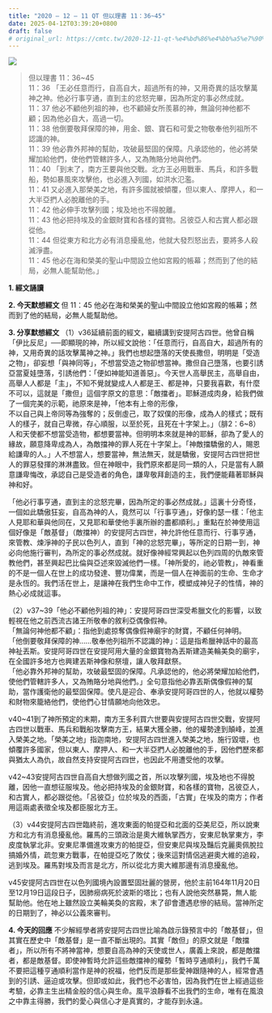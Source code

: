 ```yaml
---
title: "2020 – 12 – 11 QT 但以理書 11：36~45"
date: 2025-04-12T03:39:20+0800
draft: false
# original_url: https://cmtc.tw/2020-12-11-qt-%e4%bd%86%e4%bb%a5%e7%90%86%e6%9b%b8-11%ef%bc%9a3645
---
```


![](/images/qt.jpg)
> 但以理書 11：36\~45  
> 11：36 「王必任意而行，自高自大，超過所有的神，又用奇異的話攻擊萬神之神。他必行事亨通，直到主的忿怒完畢，因為所定的事必然成就。  
> 11：37 他必不顧他列祖的神，也不顧婦女所羨慕的神，無論何神他都不顧；因為他必自大，高過一切。  
> 11：38 他倒要敬拜保障的神，用金、銀、寶石和可愛之物敬奉他列祖所不認識的神。  
> 11：39 他必靠外邦神的幫助，攻破最堅固的保障。凡承認他的，他必將榮耀加給他們，使他們管轄許多人，又為賄賂分地與他們。  
> 11：40 「到末了，南方王要與他交戰。北方王必用戰車、馬兵，和許多戰船，勢如暴風來攻擊他，也必進入列國，如洪水氾濫。  
> 11：41 又必進入那榮美之地，有許多國就被傾覆，但以東人、摩押人，和一大半亞捫人必脫離他的手。  
> 11：42 他必伸手攻擊列國；埃及地也不得脫離。  
> 11：43 他必把持埃及的金銀財寶和各樣的寶物。呂彼亞人和古實人都必跟從他。  
> 11：44 但從東方和北方必有消息擾亂他，他就大發烈怒出去，要將多人殺滅淨盡。  
> 11：45 他必在海和榮美的聖山中間設立他如宮殿的帳幕；然而到了他的結局，必無人能幫助他。」

**1. 經文誦讀**

**2.  今天默想經文**
但 11：45 他必在海和榮美的聖山中間設立他如宮殿的帳幕；然而到了他的結局，必無人能幫助他。

**3. 分享默想經文**
（1）v36延續前面的經文，繼續講到安提阿古四世。他曾自稱「伊比反尼」──即顯現的神，所以經文說他：「任意而行，自高自大，超過所有的神，又用奇異的話攻擊萬神之神。」我們也想起墮落的天使長撒但，明明是「受造之物」，卻妄想「與神同等」，不想當受造之物卻想當神。撒但自己墮落，也要引誘亞當夏娃墮落，引誘他們：「便如神能知道善惡」。今天世人高舉民主，高舉自由，高舉人人都是「主」，不知不覺就變成人人都是王、都是神，只要我喜歡，有什麼不可以，這就是「撒但」這個字原文的意思：「敵擋者」。耶穌道成肉身，給我們做了一個完美的示範，祂原來是神，「他本有上帝的形像，  
不以自己與上帝同等為強奪的；反倒虛己，取了奴僕的形像，成為人的樣式；既有人的樣子，就自己卑微，存心順服，以至於死，且死在十字架上。」（腓2：6\~8）人和天使都不想當受造物，都想要當神。但明明本來就是神的耶穌，卻為了愛人的緣故，願意降卑成為人，為敵擋神的罪人死在十字架上。「神敵擋驕傲的人，賜恩給謙卑的人。」人不想當人，想要當神，無法無天，就是驕傲，安提阿古四世把世人的罪惡發揮的淋淋盡致。但在神眼中，我們原來都是同一類的人，只是當有人願意謙卑悔改，承認自己是受造者的角色，謙卑敬拜創造的主，我們便能藉著耶穌與神和好。

「他必行事亨通，直到主的忿怒完畢，因為所定的事必然成就。」這裏十分奇怪，一個如此驕傲狂妄，自高為神的人，竟然可以「行事亨通」，好像約瑟一樣：「他主人見耶和華與他同在，又見耶和華使他手裏所辦的盡都順利。」重點在於神使用這個好像是「敵基督」（敵擋神）的安提阿古四世，神允許他任意而行、行事亨通，來管教、煉淨神的子民以色列人，直到「神的忿怒完畢」，等所定的日期一到，神必向他施行審判，為所定的事必然成就。就好像神經常興起以色列四周的仇敵來管教他們，甚至興起巴比倫與亞述來毀滅他們一樣。「神所愛的，祂必管教」，神看重的不是一個人在世上的成功發達、豐功偉業，而是一個人在神面前的生命、生命才是永恆的。我們活在世上，是讓神在我們生命中工作，模塑成神兒子的性情，神的熱心必成就這事。

（2）v37\~39「他必不顧他列祖的神」：安提阿哥四世深受希臘文化的影響，以致輕視在他之前西流古諸王所敬奉的敘利亞偶像假神。  
「無論何神他都不顧」：指他到處掠奪偶像假神廟宇的財寶，不顧任何神明。  
「他倒要敬拜保障的神……敬奉他列祖所不認識的神」：這是指希臘神話中的最高神祉丟斯。安提阿哥四世在安提阿用大量的金銀寶物為丟斯建造美輪美奐的廟宇，在全國許多地方也興建丟斯神像和祭壇，讓人敬拜獻祭。  
「他必靠外邦神的幫助，攻破最堅固的保障。凡承認他的，他必將榮耀加給他們，使他們管轄許多人，又為賄賂分地與他們。」全句意指他必靠丟斯偶像假神的幫助，當作護衛他的最堅固保障。使凡是迎合、奉承安提阿哥四世的人，他就以權勢和財物來籠絡他們，使他們心甘情願地向他效忠。

v40\~41到了神所預定的末期，南方王多利買六世要與安提阿古四世交戰，安提阿古四世以戰車、馬兵和戰船攻擊南方王，結果大獲全勝，他的權勢達到顛峰，並進入榮美之地。「榮美之地」指迦南地，安提阿古四世進入榮美之地，施行毀壞，也傾覆許多國家，但以東人、摩押人、和一大半亞捫人必脫離他的手，因他們歷來都與猶太人為仇，故自然支持安提阿古四世，也因此不用遭受他的攻擊。

v42\~43安提阿古四世自高自大想做列國之首，所以攻擊列國，埃及地也不得脫離，因他一直想征服埃及。他必把持埃及的金銀財寶，和各樣的寶物，呂彼亞人，和古實人，都必跟從他。「呂彼亞」位於埃及的西面，「古實」在埃及的南方；作者用這兩處表徵全埃及都臣服北方王。

（3）v44安提阿古四世臨終前，進攻東面的帕提亞和北面的亞美尼亞，所以說東方和北方有消息擾亂他。羅馬的三頭政治是奧大維執掌西方，安東尼執掌東方，李皮度執掌北非。安東尼準備進攻東方的帕提亞，但安東尼與埃及豔后克麗奧佩脫拉搞婚外情，疏忽東方戰事，在帕提亞吃了敗仗；後來這對情侶逃避奧大維的追殺，逃到埃及。羅馬對埃及而言是北方，所以從北方奧大維那邊有消息擾亂他。

v45安提阿古四世在以色列國境內設置堅固壯麗的營房，他於主前164年11月20日至12月19日這段日子，因肺癆病死於波斯的塔比；也有人說他突然暴斃，無人能幫助他。他在地上雖然設立美輪美奐的宮殿，末了卻會遭遇悲慘的結局。當神所定的日期到了，神必以公義來審判。

**4. 今天的回應**
不少解經學者將安提阿古四世比喻為啟示錄預言中的「敵基督」，但其實在歷史中「敵基督」是一直不斷出現的。其實「敵但」的原文就是「敵擋者」，所以所有不將神當神，想要自高為神的天使或世人，廣義上來說，都是敵擋者，都是敵基督。即使神暫時允許這些敵擋神的權勢「暫時亨通順利」，我們千萬不要把這種亨通順利當作是神的祝福，他們反而是那些愛神跟隨神的人，經常會遇到的引誘、逼迫或攻擊。但即或如此，我們也不必害怕，因為我們在世上經過這些考驗，必靠主生出精金般的信心與生命。風平浪靜看不出我們的生命，唯有在風浪之中靠主得勝，我們的愛心與信心才是真實的，才能存到永遠。
